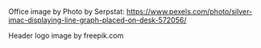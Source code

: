 Office image by Photo by Serpstat: https://www.pexels.com/photo/silver-imac-displaying-line-graph-placed-on-desk-572056/

Header logo image by freepik.com 